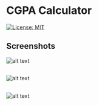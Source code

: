 # CGPA Calculator 

[![License: MIT](https://img.shields.io/badge/License-MIT-yellow.svg)](https://opensource.org/licenses/MIT)

## Screenshots

![alt text](https://github.com/Rizwan-Hasan/CGPA_Calculator/raw/master/screenshots/Main_Window.PNG "Main Window")
##
![alt text](https://github.com/Rizwan-Hasan/CGPA_Calculator/raw/master/screenshots/Main_Window_Showing_CGPA.PNG "Main Window Showing CGPA")
##
![alt text](https://github.com/Rizwan-Hasan/CGPA_Calculator/raw/master/screenshots/Grade_Sheet_Editor_Window.PNG "Grade Sheet Editor Window")
